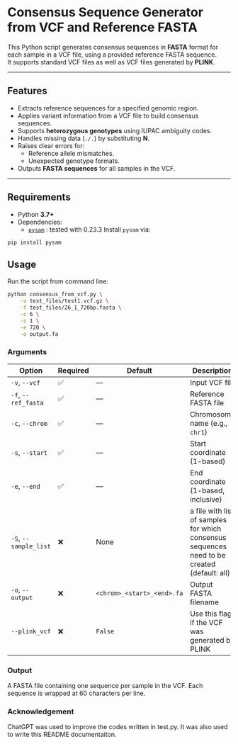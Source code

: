 # Consensus Sequence Generator from VCF and Reference FASTA

This Python script generates consensus sequences in **FASTA** format for each sample in a VCF file, using a provided reference FASTA sequence.  
It supports standard VCF files as well as VCF files generated by **PLINK**.

---

## Features

- Extracts reference sequences for a specified genomic region.
- Applies variant information from a VCF file to build consensus sequences.
- Supports **heterozygous genotypes** using IUPAC ambiguity codes.
- Handles missing data (`./.`) by substituting **N**.
- Raises clear errors for:
  - Reference allele mismatches.
  - Unexpected genotype formats.
- Outputs **FASTA sequences** for all samples in the VCF.

---

## Requirements

- Python **3.7+**
- Dependencies:
  - [`pysam`](https://pysam.readthedocs.io/en/latest/) : tested with 0.23.3
Install `pysam` via:
```bash
pip install pysam
```
## Usage
Run the script from command line:
```bash
python consensus_from_vcf.py \
    -v test_files/test1.vcf.gz \
    -f test_files/26_1_720bp.fasta \
    -c 6 \
    -s 1 \
    -e 720 \
    -o output.fa
```
### Arguments

| Option | Required | Default | Description |
|--------|----------|---------|-------------|
| `-v`, `--vcf` | ✅ | — | Input VCF file |
| `-f`, `--ref_fasta` | ✅ | — | Reference FASTA file |
| `-c`, `--chrom` | ✅ | — | Chromosome name (e.g., `chr1`) |
| `-s`, `--start` | ✅ | — | Start coordinate (1-based) |
| `-e`, `--end` | ✅ | — | End coordinate (1-based, inclusive) |
| `-S`, `--sample_list` | ❌ | None | a file with list of samples for which consensus sequences need to be created (default: all)
| `-o`, `--output` | ❌ | `<chrom>_<start>_<end>.fa` | Output FASTA filename |
| `--plink_vcf` | ❌ | `False` | Use this flag if the VCF was generated by PLINK |

### Output
A FASTA file containing one sequence per sample in the VCF. 
Each sequence is wrapped at 60 characters per line.

### Acknowledgement
ChatGPT was used to improve the codes written in test.py. It was also used to write this README documentaiton. 
